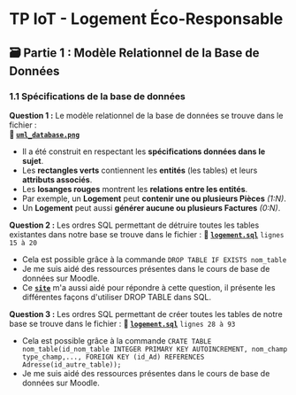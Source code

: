 # TP IoT - Logement Éco-Responsable

## 🗃️ Partie 1 : Modèle Relationnel de la Base de Données
### 1.1 Spécifications de la base de données
**Question 1 :** Le modèle relationnel de la base de données se trouve dans le fichier :  
**📁 [`uml_database.png`](https://github.com/AyoubLADJICI/Logement-eco-responsable/blob/main/uml_database.png)**
- Il a été construit en respectant les **spécifications données dans le sujet**.
- Les **rectangles verts** contiennent les **entités** (les tables) et leurs **attributs associés**.
- Les **losanges rouges** montrent les **relations entre les entités**. 
- Par exemple, un **Logement** peut **contenir une ou plusieurs Pièces** *(1:N)*.
- Un **Logement** peut aussi **générer aucune ou plusieurs Factures** *(0:N)*.

**Question 2 :** Les ordres SQL permettant de détruire toutes les tables existantes dans notre base se trouve dans le fichier :
**📁 [`logement.sql`](https://github.com/AyoubLADJICI/Logement-eco-responsable/blob/main/logement.sql)** ```lignes 15 à 20```
- Cela est possible grâce à la commande ```DROP TABLE IF EXISTS nom_table```
- Je me suis aidé des ressources présentes dans le cours de base de données sur Moodle.
- Ce **[`site`](https://www.devart.com/dbforge/sql/studio/sql-server-drop-table.html)** m'a aussi aidé pour répondre à cette question, il présente les différentes façons d'utiliser DROP TABLE dans SQL.

**Question 3 :** Les ordres SQL permettant de créer toutes les tables de notre base se trouve dans le fichier :
**📁 [`logement.sql`](https://github.com/AyoubLADJICI/Logement-eco-responsable/blob/main/logement.sql)** ```lignes 28 à 93```
- Cela est possible grâce à la commande ```CRATE TABLE nom_table(id_nom_table INTEGER PRIMARY KEY AUTOINCREMENT, nom_champ type_champ,..., FOREIGN KEY (id_Ad) REFERENCES Adresse(id_autre_table)); ```
- Je me suis aidé des ressources présentes dans le cours de base de données sur Moodle.

